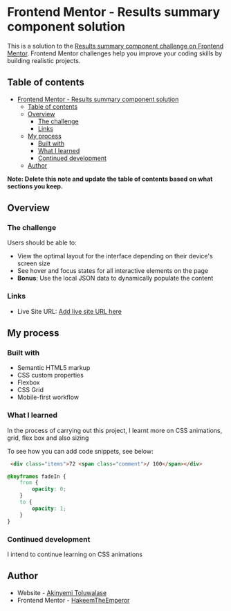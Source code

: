 # Frontend Mentor - Results summary component solution

This is a solution to the [Results summary component challenge on Frontend Mentor](https://www.frontendmentor.io/challenges/results-summary-component-CE_K6s0maV). Frontend Mentor challenges help you improve your coding skills by building realistic projects. 

## Table of contents

- [Frontend Mentor - Results summary component solution](#frontend-mentor---results-summary-component-solution)
  - [Table of contents](#table-of-contents)
  - [Overview](#overview)
    - [The challenge](#the-challenge)
    - [Links](#links)
  - [My process](#my-process)
    - [Built with](#built-with)
    - [What I learned](#what-i-learned)
    - [Continued development](#continued-development)
  - [Author](#author)

**Note: Delete this note and update the table of contents based on what sections you keep.**

## Overview

### The challenge

Users should be able to:

- View the optimal layout for the interface depending on their device's screen size
- See hover and focus states for all interactive elements on the page
- **Bonus**: Use the local JSON data to dynamically populate the content


### Links

- Live Site URL: [Add live site URL here](https://your-live-site-url.com)

## My process

### Built with

- Semantic HTML5 markup
- CSS custom properties
- Flexbox
- CSS Grid
- Mobile-first workflow

### What I learned

In the process of carrying out this project, I learnt more on CSS animations, grid, flex box and also sizing

To see how you can add code snippets, see below:

```html
 <div class="items">72 <span class="comment">/ 100</span></div>
```
```css
@keyframes fadeIn {
    from {
        opacity: 0;
    } 
    to {
        opacity: 1;
    }
}
```


### Continued development

I intend to continue learning on CSS animations

## Author

- Website - [Akinyemi Toluwalase](https://hakeemtheemperor.github.io/My-Portfolio-Page/)
- Frontend Mentor - [HakeemTheEmperor](https://www.frontendmentor.io/profile/HakeemTheEmperor)
